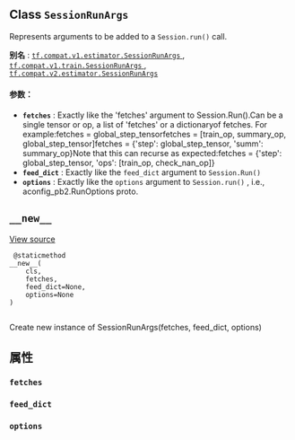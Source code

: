 

## Class  `SessionRunArgs` 
Represents arguments to be added to a  `Session.run()`  call.

**别名** : [ `tf.compat.v1.estimator.SessionRunArgs` ](/api_docs/python/tf/estimator/SessionRunArgs), [ `tf.compat.v1.train.SessionRunArgs` ](/api_docs/python/tf/estimator/SessionRunArgs), [ `tf.compat.v2.estimator.SessionRunArgs` ](/api_docs/python/tf/estimator/SessionRunArgs)

#### 参数：
- **`fetches`** : Exactly like the 'fetches' argument to Session.Run().Can be a single tensor or op, a list of 'fetches' or a dictionaryof fetches.  For example:fetches = global_step_tensorfetches = [train_op, summary_op, global_step_tensor]fetches = {'step': global_step_tensor, 'summ': summary_op}Note that this can recurse as expected:fetches = {'step': global_step_tensor,           'ops': [train_op, check_nan_op]}
- **`feed_dict`** : Exactly like the  `feed_dict`  argument to  `Session.Run()` 
- **`options`** : Exactly like the  `options`  argument to  `Session.run()` , i.e., aconfig_pb2.RunOptions proto.


##  `__new__` 
[View source](https://github.com/tensorflow/tensorflow/blob/r2.0/tensorflow/python/training/session_run_hook.py#L210-L211)

```
 @staticmethod
__new__(
    cls,
    fetches,
    feed_dict=None,
    options=None
)
 
```

Create new instance of SessionRunArgs(fetches, feed_dict, options)

## 属性


###  `fetches` 


###  `feed_dict` 


###  `options` 
